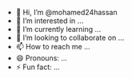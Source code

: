 - 👋 Hi, I’m @mohamed24hassan
- 👀 I’m interested in ...
- 🌱 I’m currently learning ...
- 💞️ I’m looking to collaborate on ...
- 📫 How to reach me ...
- 😄 Pronouns: ...
- ⚡ Fun fact: ...

<!---
mohamed24hassan/mohamed24hassan is a ✨ special ✨ repository because its `README.md` (this file) appears on your GitHub profile.
You can click the Preview link to take a look at your changes.
--->
